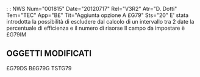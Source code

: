  :  : NWS Num="001815" Date="20120717" Rel="V3R2" Atr="D. Dotti" Tem="TEC" App="B£" Tit="Aggiunta opzione A £G79" Sts="20"
E' stata introdotta la possibilità di escludere dal calcolo di un intervallo tra 2 date la percentuale di efficienza e il numero di risorse
Il campo da impostare è £G79IM

OGGETTI MODIFICATI
-------------------
£G79DS
B£G79G
TSTG79
